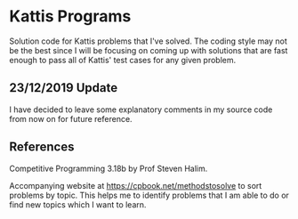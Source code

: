 # Kattis Programs

Solution code for Kattis problems that I've solved. The coding style may not be the best since I will be focusing on coming up with solutions that are fast enough to pass all of Kattis' test cases for any given problem.

## 23/12/2019 Update

I have decided to leave some explanatory comments in my source code from now on for future reference.

## References

Competitive Programming 3.18b by Prof Steven Halim.

Accompanying website at https://cpbook.net/methodstosolve to sort problems by topic. This helps me to identify problems that I am able to do or find new topics which I want to learn.

